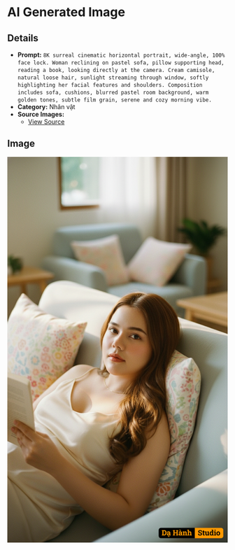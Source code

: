 # AI Generated Image

## Details
- **Prompt:** `8K surreal cinematic horizontal portrait, wide-angle, 100% face lock. Woman reclining on pastel sofa, pillow supporting head, reading a book, looking directly at the camera. Cream camisole, natural loose hair, sunlight streaming through window, softly highlighting her facial features and shoulders. Composition includes sofa, cushions, blurred pastel room background, warm golden tones, subtle film grain, serene and cozy morning vibe.
`
- **Category:** Nhân vật
- **Source Images:**
  - [View Source](https://raw.githubusercontent.com/lenzcomvth/ImageLibrary/main/Female.png)

## Image
![AI Generated Image](./image-2025-10-13T14-55-40-513Z-qz4ga.png)